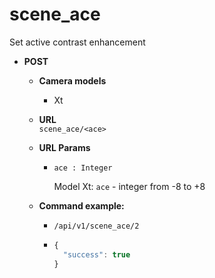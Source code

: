scene_ace
=====
Set active contrast enhancement

* **POST**

  * **Camera models**
    * Xt

  * **URL**  
    `scene_ace/<ace>`
    
  * **URL Params**  
    * `ace : Integer`  
    
      Model Xt: `ace` - integer from -8 to +8
      
  * **Command example:**
    * `/api/v1/scene_ace/2`
    * ```javascript
      {
        "success": true
      }
      ```


